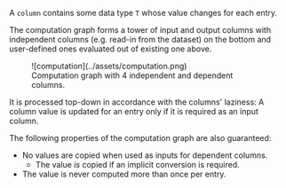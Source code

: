A `column` contains some data type `T` whose value changes for each entry.

The computation graph forms a tower of input and output columns with independent columns (e.g. read-in from the dataset) on the bottom and user-defined ones evaluated out of existing one above.

<figure markdown="span">
  ![computation](../assets/computation.png)
  <figcaption>Computation graph with 4 independent and dependent columns.</figcaption>
</figure>

It is processed top-down in accordance with the columns' laziness:
A column value is updated for an entry only if it is required as an input column.

The following properties of the computation graph are also guaranteed:

- No values are copied when used as inputs for dependent columns.
    - The value *is* copied if an implicit conversion is required.
- The value is never computed more than once per entry.